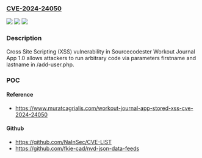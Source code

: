 ### [CVE-2024-24050](https://cve.mitre.org/cgi-bin/cvename.cgi?name=CVE-2024-24050)
![](https://img.shields.io/static/v1?label=Product&message=n%2Fa&color=blue)
![](https://img.shields.io/static/v1?label=Version&message=n%2Fa&color=blue)
![](https://img.shields.io/static/v1?label=Vulnerability&message=n%2Fa&color=brighgreen)

### Description

Cross Site Scripting (XSS) vulnerability in Sourcecodester Workout Journal App 1.0 allows attackers to run arbitrary code via parameters firstname and lastname in /add-user.php.

### POC

#### Reference
- https://www.muratcagrialis.com/workout-journal-app-stored-xss-cve-2024-24050

#### Github
- https://github.com/NaInSec/CVE-LIST
- https://github.com/fkie-cad/nvd-json-data-feeds

